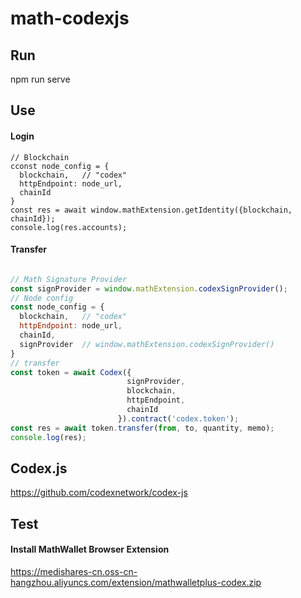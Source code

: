 # math-codexjs

## Run
npm run serve

## Use

#### Login
```
// Blockchain
cconst node_config = {
  blockchain,   // "codex"
  httpEndpoint: node_url,
  chainId
}
const res = await window.mathExtension.getIdentity({blockchain, chainId});
console.log(res.accounts);
```
#### Transfer
``` javascript

// Math Signature Provider
const signProvider = window.mathExtension.codexSignProvider();
// Node config
const node_config = {
  blockchain,   // "codex"
  httpEndpoint: node_url,
  chainId,
  signProvider  // window.mathExtension.codexSignProvider()
}
// transfer
const token = await Codex({
                          signProvider,
                          blockchain, 
                          httpEndpoint, 
                          chainId
                        }).contract('codex.token');
const res = await token.transfer(from, to, quantity, memo);
console.log(res);

```
## Codex.js
https://github.com/codexnetwork/codex-js

## Test

#### Install MathWallet Browser Extension
https://medishares-cn.oss-cn-hangzhou.aliyuncs.com/extension/mathwalletplus-codex.zip
